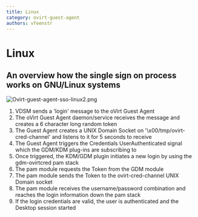 ```yaml
---
title: Linux
category: ovirt-guest-agent
authors: vfeenstr
---
```


<!-- TODO: Content review -->

# Linux

## An overview how the single sign on process works on GNU/Linux systems

![](Ovirt-guest-agent-sso-linux2.png "Ovirt-guest-agent-sso-linux2.png")

1.  VDSM sends a 'login' message to the oVirt Guest Agent
2.  The oVirt Guest Agent daemon/service receives the message and creates a 6 character long random token
3.  The Guest Agent creates a UNIX Domain Socket on '\\x00/tmp/ovirt-cred-channel' and listens to it for 5 seconds to receive
4.  The Guest Agent triggers the Credentials UserAuthenticated signal which the GDM/KDM plug-ins are subscribing to
5.  Once triggered, the KDM/GDM plugin initiates a new login by using the gdm-ovirtcred pam stack
6.  The pam module requests the Token from the GDM module
7.  The pam module sends the Token to the ovirt-cred-channel UNIX Domain socket
8.  The pam module receives the username/password combination and reaches the login information down the pam stack
9.  If the login credentials are valid, the user is authenticated and the Desktop session started

